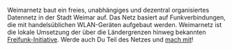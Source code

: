 Weimarnetz baut ein freies, unabhängiges und dezentral organisiertes
Datennetz in der Stadt Weimar auf. Das Netz basiert auf
Funkverbindungen, die mit handelsüblichen WLAN-Geräten aufgebaut werden.
Weimarnetz ist die lokale Umsetzung der über die Ländergrenzen hinweg
bekannten [Freifunk-Initiative](http://www.freifunk.net). Werde auch Du
Teil des Netzes und [mach mit](/mitmachen)!